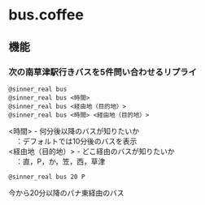 # bus.coffee

## 機能
### 次の南草津駅行きバスを5件問い合わせるリプライ

    @sinner_real bus  
    @sinner_real bus <時間>  
    @sinner_real bus <経由地（目的地）>  
    @sinner_real bus <時間> <経由地（目的地）>  
<時間> - 何分後以降のバスが知りたいか  
　：デフォルトでは10分後のバスを表示  
<経由地（目的地）> - どこ経由のバスが知りたいか  
　：直，P，か，笠，西，草津  

    @sinner_real bus 20 P  
今から20分以降のパナ東経由のバス  
